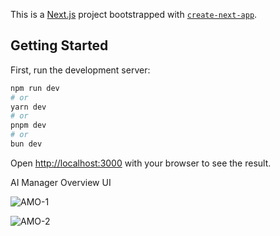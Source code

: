 This is a [Next.js](https://nextjs.org) project bootstrapped with [`create-next-app`](https://nextjs.org/docs/app/api-reference/cli/create-next-app).

## Getting Started

First, run the development server:

```bash
npm run dev
# or
yarn dev
# or
pnpm dev
# or
bun dev
```

Open [http://localhost:3000](http://localhost:3000) with your browser to see the result.

AI Manager Overview UI 

![AMO-1](https://github.com/user-attachments/assets/416ea8db-dba4-4a78-9a63-c9d19f3c013d)

![AMO-2](https://github.com/user-attachments/assets/0516c7b2-f1f5-4f10-89f7-d26c2e135899)
